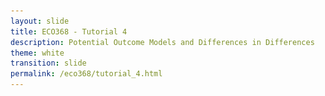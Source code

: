 ```yaml
---
layout: slide
title: ECO368 - Tutorial 4
description: Potential Outcome Models and Differences in Differences
theme: white
transition: slide
permalink: /eco368/tutorial_4.html
---
```

<section data-markdown data-separator="^\r?\n----\r?\n" data-separator-vertical="^\r?\n--\r?\n">
<script type="text/template">



## Potential Outcome Models and Differences in Differences
### ECO368 - Tutorial 4

![U of T Logo](u_of_t_crest.svg)

[Dario Toman](https://dariotoman.com/)

dario.toman@mail.utoronto.ca


----

### Probability Recap

- To understand this tutorial, it is crucial that you understand conditional expectations:
$$ \mathbb{E}[X|Y=y] $$

- Example: 
$$ \mathbb{E}[\text{Height} | \text{Occupation = Firefighter}]$$

----

## Potential Outcome Models
(Reference: Angrist & Pischke - _Mostly Harmless Econometrics_)

----

### Motivation: The Health Effects of Hospital Visits

- Suppose you are interested in studying the health effects of hospital visits, and have access to data from the National Health Interview Survey (NHIS)
- This data has 2 questions that may be helpful in your analysis:
    - "During the last 12 months, was the respondent a patient in a hospital overnight?"
    - "Would you say your health in general is excellent, very good, good, fair, or poor?"
- This data allows you to identify individuals who visit hospitals, and their health.

--


<style type="text/css">
.tg  {border-collapse:collapse;border-spacing:0;border-width:1px;border-style:solid;border-color:#ccc;}
.tg td{font-family:Arial, sans-serif;font-size:14px;padding:17px 15px;border-style:solid;border-width:0px;overflow:hidden;word-break:normal;border-color:#ccc;color:#333;background-color:#fff;}
.tg th{font-family:Arial, sans-serif;font-size:14px;font-weight:normal;padding:17px 15px;border-style:solid;border-width:0px;overflow:hidden;word-break:normal;border-color:#ccc;color:#333;background-color:#f0f0f0;}
.tg .tg-9h7x{font-size:32px;border-color:#343434;text-align:center;vertical-align:top}
.tg .tg-qvc6{font-size:32px;border-color:#343434;text-align:right;vertical-align:top}
.tg .tg-lw9u{font-weight:bold;font-size:32px;border-color:#343434;text-align:center;vertical-align:top}
.tg .tg-zzuf{font-weight:bold;font-size:32px;border-color:#343434;text-align:right;vertical-align:top}
</style>
<table class="tg">
  <tr>
    <th class="tg-qvc6"></th>
    <th class="tg-lw9u">Sample Size</th>
    <th class="tg-lw9u">Mean Health Status</th>
    <th class="tg-lw9u">Std. Error</th>
  </tr>
  <tr>
    <td class="tg-zzuf">Hospital</td>
    <td class="tg-9h7x">7,774</td>
    <td class="tg-9h7x">3.21</td>
    <td class="tg-9h7x">0.014</td>
  </tr>
  <tr>
    <td class="tg-zzuf">No Hospital</td>
    <td class="tg-9h7x">90,049</td>
    <td class="tg-9h7x">3.93</td>
    <td class="tg-9h7x">0.003</td>
  </tr>
</table>


--

### Do hospitals make people healthier?

- A Naïve comparison of averages will lead you to conclude that hospitals make people sicker! 
- Why is this the case?
    - Clearly, the people who go to hospitals are very different from people who don't...
        - Typically people who choose to go to a hospital are already sick.
- Simply comparing the _treated_ population to the _untreated_ or _control_ population will introduce **Selection Bias**

--

## Potential Outcome Models

- Potential Outcome primarily aim to address this issue of selection bias when estimating the _causal effect_ of a treatment. 
- In this context **treatment** refers to some kind of intervention. Could be:
    - A hospital visit
    - Implementation of an aid program
    - Exposure to conflict

--

### Potential Outcome Notation

- We will denote treatment of individual using $D_i = \{0,1\}$ : 
 
 \begin{equation} D_i =
 \begin{cases}  
 1 & \text{if treated} \\\\
 0  & \text{if not treated} 
 \end{cases}
\end{equation}

- We think of each individual $i$ having _latent_ potential outcome $Y_i$:

 \begin{equation} Y_i= 
 \begin{cases}
 Y_{1i} & \text{ if treated }(D_i=1) \\\\
 Y_{0i} & \text{ if not treated } (D_i=0) 
 \end{cases} 
 \end{equation}

- NOTE: For any individual we can only observe $Y_{1i}$ **OR** $Y_{0i}$ !!!


--

### The Problem of Causal Inference

- We would like to know:
    - The causal effect of $D_i$ for individual $i$: $Y_{1i}-Y_{0i}$
    - The average causal effect: $ \mathbb{E}[Y_{1i}-Y_{0i}] $
- **But** it is impossible to observe both $Y_{1i}$ and $Y_{0i}$
<br></br>

- In the hospital problem, you would need to know:
    - John Smith's health in the world where he goes to the hospital, and
    - John Smith's health in the world where he does not got to the hospital.

--

### Selection Bias

#### What went wrong in our hospital example?

- We did a Naïve comparison of averages: 

\begin{align} \mathbb{E}[Y_i | D_i=1] - \mathbb{E}[Y_i | D_i=0] & = \mathbb{E}[Y_{1i} | D_i=1] - \mathbb{E}[Y_{0i} | D_i=0] \\\\ 
& = \mathbb{E}[Y_{1i} | D_i=1] - \mathbb{E}[Y_{0i} | D_i=1] \\\\ & \qquad + \mathbb{E}[Y_{0i} | D_i=1] - \mathbb{E}[Y_{0i} | D_i=0] \end{align}

--
 
\begin{align} \mathbb{E}[Y_i | D_i=1] - \mathbb{E}[Y_i | D_i=0] &= \mathbb{E}[Y_{1i} | D_i=1] - \mathbb{E}[Y_{0i} | D_i=1] \\\\ 
& \qquad + \mathbb{E}[Y_{0i} | D_i=1] - \mathbb{E}[Y_{0i} | D_i=0] \\\\
&= \text{Average Treatment Effect on the Treated} \\\\
& \qquad + \text{Selection Bias}
 \end{align}

--

### The Ideal Experiment

- Our goal in is to somehow eliminate the selection bias, so that we can estimate the Average Treatment Effect
- One way we can do this is through randomization! If we are able to properly randomize, we get:

$$ \mathbb{E}[Y_{0i} | D_i=1] - \mathbb{E}[Y_{0i} | D_i=0] = 0 $$

- Randomization does not allow for selection into treatment, so we are able to eliminate any selection bias.
    - The "Randomista Movement" has largely been built on this principle (See Nobel Prize winners Duflo, Banerjee, and Kremer) 

--


### What if we can't randomize

- Sometimes randomization is not feasible.
    - It could be too costly
    - Ethical Issues
- In these cases we are able to use models that are able to account for the selection bias in some way (usually by assumption)
    - Regression Discontinuity (RD)
    - Differences in Differences (DiD)

----

## Differences in Differences 
(Reference: Cunningham - _Causal Inference: The Mixtape (V1.7)_ )

----

### Motivational Example: Erotic Services

- In 2002, Craigslist opened a section on its classifieds website called "Erotic Services" (ERS)
- The introduction of the section caused debate over its effects
    - Sex workers argued it made them safer (working from home instead of streets)
    - Activists and law enforcement argued it would facilitate sex trafficking and violence against women
- This is an empirical question that we have tools to try and address!

--

### Motivational Example: Erotic Services

- In the language of our Potential Outcomes model, we are trying to estimate the average treatment effect:

$$ \mathbb{E}[\delta_i] = \mathbb{E}[M_{1i}-M_{0i}] $$

- Where:
    - $\delta_i$ is the treatment effect on individual $i$
    - $M_{1i}$ is the number of murdered women in SF with the classifieds
    - $M_{0i}$ is the number of murdered women in SF without the classifieds
- Can we calculate this?

--

## NO!

--

### Motivational Example: Erotic Services

- In order to calculate $\mathbb{E}[M_{1i}-M_{0i}] $ we need to see
    - $M_{1i}$ is the number of murdered women in SF with the classifieds
    - $M_{0i}$ is the number of murdered women in SF without the classifieds
- We only ever observe one of these two outcomes at any given time.

--

### Difference 1

- Can we simply Compare SF to a different city? Say New York, where there weren't such classifieds?
    - **NO!** New York City and San Francisco are very different, so we have selection bias!
    - By comparing the SF and NYC, we cannot separate the treatment effect $\delta$ from the effect of the city.
    
<style type="text/css">
.tg  {border-collapse:collapse;border-spacing:0;border-color:#ccc;}
.tg td{font-family:Arial, sans-serif;font-size:14px;padding:17px 15px;border-style:solid;border-width:1px;overflow:hidden;word-break:normal;border-color:#ccc;color:#333;background-color:#fff;}
.tg th{font-family:Arial, sans-serif;font-size:14px;font-weight:normal;padding:17px 15px;border-style:solid;border-width:1px;overflow:hidden;word-break:normal;border-color:#ccc;color:#333;background-color:#f0f0f0;}
.tg .tg-scg7{font-weight:bold;font-size:32px;background-color:#f0f0f0;border-color:#000000;text-align:right;vertical-align:top}
.tg .tg-k3hh{font-weight:bold;font-size:32px;background-color:#ffffff;border-color:#000000;text-align:right;vertical-align:top}
.tg .tg-lm3l{font-weight:bold;font-size:32px;border-color:#000000;text-align:center;vertical-align:top}
.tg .tg-gzlc{font-size:32px;border-color:#000000;text-align:center;vertical-align:top}
</style>
<table class="tg">
  <tr>
    <th class="tg-k3hh"></th>
    <th class="tg-lm3l">Outcome</th>
  </tr>
  <tr>
    <td class="tg-scg7">San Francisco</td>
    <td class="tg-gzlc">M= SF</td>
  </tr>
  <tr>
    <td class="tg-scg7">New York</td>
    <td class="tg-gzlc">M= NYC</td>
  </tr>
  <tr>
    <td class="tg-scg7">Difference</td>
    <td class="tg-lm3l">SF-NYC</td>
  </tr>
</table>

--

### Difference 2

- Can we simply compare SF before and after the introduction?
    - **NO!** There might be an existing trend in murders that was happening regardless of the classifieds
    - By comparing the _Pre_ and _Post_ periods, we cannot separate the time trend ($T$) from the treatment effect $\delta$
<style type="text/css">
.tg  {border-collapse:collapse;border-spacing:0;border-color:#ccc;}
.tg td{font-family:Arial, sans-serif;font-size:14px;padding:17px 15px;border-style:solid;border-width:1px;overflow:hidden;word-break:normal;border-color:#ccc;color:#333;background-color:#fff;}
.tg th{font-family:Arial, sans-serif;font-size:14px;font-weight:normal;padding:17px 15px;border-style:solid;border-width:1px;overflow:hidden;word-break:normal;border-color:#ccc;color:#333;background-color:#f0f0f0;}
.tg .tg-scg7{font-weight:bold;font-size:32px;background-color:#f0f0f0;border-color:#000000;text-align:right;vertical-align:top}
.tg .tg-k3hh{font-weight:bold;font-size:32px;background-color:#ffffff;border-color:#000000;text-align:right;vertical-align:top}
.tg .tg-lm3l{font-weight:bold;font-size:32px;border-color:#000000;text-align:center;vertical-align:top}
.tg .tg-gzlc{font-size:32px;border-color:#000000;text-align:center;vertical-align:top}
</style>
<table class="tg">
  <tr>
    <th class="tg-k3hh"></th>
    <th class="tg-lm3l">Pre</th>
    <th class="tg-lm3l">Post</th>
    <th class="tg-lm3l">Difference</th>
  </tr>
  <tr>
    <td class="tg-scg7">San Francisco</td>
    <td class="tg-gzlc">M= SF</td>
    <td class="tg-gzlc">M = SF + T + 𝛿</td>
    <td class="tg-lm3l">T + 𝛿</td>
  </tr>
</table>


--

### Differences in Differences
Differences in Differences combine these two sources of variation to estimate $\delta$

--

<style type="text/css">
.tg  {border-collapse:collapse;border-spacing:0;border-color:#ccc;}
.tg td{font-family:Arial, sans-serif;font-size:14px;padding:17px 15px;border-style:solid;border-width:1px;overflow:hidden;word-break:normal;border-color:#ccc;color:#333;background-color:#fff;}
.tg th{font-family:Arial, sans-serif;font-size:14px;font-weight:normal;padding:17px 15px;border-style:solid;border-width:1px;overflow:hidden;word-break:normal;border-color:#ccc;color:#333;background-color:#f0f0f0;}
.tg .tg-scg7{font-weight:bold;font-size:32px;background-color:#f0f0f0;border-color:#000000;text-align:right;vertical-align:top}
.tg .tg-k3hh{font-weight:bold;font-size:32px;background-color:#ffffff;border-color:#000000;text-align:right;vertical-align:top}
.tg .tg-lm3l{font-weight:bold;font-size:32px;border-color:#000000;text-align:center;vertical-align:top}
.tg .tg-gzlc{font-size:32px;border-color:#000000;text-align:center;vertical-align:top}
</style>
<table class="tg">
  <tr>
    <th class="tg-k3hh"></th>
    <th class="tg-lm3l">Pre</th>
    <th class="tg-lm3l">Post</th>
    <th class="tg-lm3l">Difference</th>
  </tr>
  <tr>
    <td class="tg-scg7">San Francisco</td>
    <td class="tg-gzlc">M= SF</td>
    <td class="tg-gzlc">M = SF + T + 𝛿</td>
    <td class="tg-lm3l">T + 𝛿</td>
  </tr>
  <tr>
    <td class="tg-scg7">New York</td>
    <td class="tg-gzlc">M= NYC</td>
    <td class="tg-gzlc">M = NYC + T</td>
    <td class="tg-lm3l">T</td>
  </tr>
  <tr>
    <td class="tg-scg7">Difference</td>
    <td class="tg-lm3l">SF-NYC</td>
    <td class="tg-lm3l">SF - NYC + 𝛿</td>
    <td class="tg-lm3l">𝛿</td>
  </tr>
</table>

--

### Assumptions in Differences in Differences
- What assumptions have we implicitly made here?
    1. The effect of time in San Francisco, $T_{SF}$,  is the same as that in New York, $T_{NYC}$.
    2. $SF_{PRE} - NYC_{PRE}$ in the Pre period is the same as $SF_{POST} - NYC_{POST}$ in the post period.
- Formally, these make up what is commonly called the **parallel trends** assumption.

--

![Parallel](img/parallel.jpeg)

--

### The Parallel Trends Assumption

- The Parallel Trends Assumption is that we assume that in the absence of treatment, the treated group would follow the same trend as the control group.
    - We effectively assume that the selection bias is constant, and that we can thus account for it
- This is an assumption that ** is not testable!!** Why?
    - Papers will argue why the assumption is reasonable. 
    - Typically they will show that trends prior to treatment were always parallel.

--

### DiD Regression Framework 

$$Y_{igt}= \alpha + \beta \text{ Treated}_{g}+ \gamma \text{ Post}_t + \delta \text{ Treated}$$

- This equation takes values:
    - **Control, Pre:** $\alpha $
    - **Control, Post:** $\alpha + \gamma$
    - **Treated, Pre:** $\alpha + \beta$
    - **Treated, Post:** $\alpha + \beta + \gamma + \delta$
- The DiD estimate is then:
\begin{align} (&\text{Treated, Post }-{ Treated, Pre}) \\\\ -&(\text{Control, Post } - \text{ Control, Pre}) \\\\ =&\delta \end{align}


----

### Questions?


 
(Reminder - I have OH after tutorial)

</script>
</section>